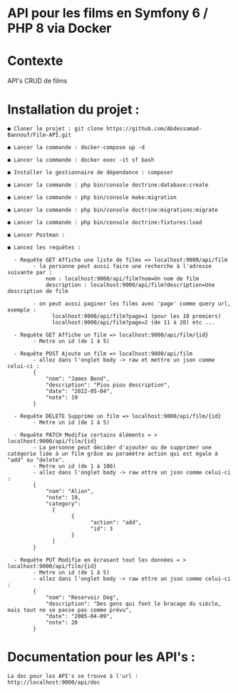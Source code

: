
# API pour les films en Symfony 6 / PHP 8 via Docker

# Contexte

API's CRUD de films



# Installation du projet :  
  
    ● Cloner le projet : git clone https://github.com/Abdessamad-Bannouf/Film-API.git

    ● Lancer la commande : docker-compose up -d

    ● Lancer la commande : docker exec -it sf bash
    
    ● Installer le gestionnaire de dépendance : composer  
        
    ● Lancer la commande : php bin/console doctrine:database:create  
      
    ● Lancer la commande : php bin/console make:migration  

    ● Lancer la commande : php bin/console doctrine:migrations:migrate  

    ● Lancer la commande : php bin/console doctrine:fixtures:load
    
    ● Lancer Postman :
    
    ● Lancez les requêtes :

      - Requête GET Affiche une liste de films => localhost:9000/api/film
            - la personne peut aussi faire une recherche à l'adresse suivante par :
                nom : localhost:9000/api/film?nom=Un nom de film
                description : localhost:9000/api/film?description=Une description de film
                
            - on peut aussi paginer les films avec 'page' comme query url, exemple :
                  localhost:9000/api/film?page=1 (pour les 10 premiers)
                  localhost:9000/api/film?page=2 (de 11 à 20) etc ...

      - Requête GET Affiche un film => localhost:9000/api/film/{id}
            - Metre un id (de 1 à 5)

      - Requête POST Ajoute un film => localhost:9000/api/film 
            - allez dans l'onglet body -> raw et mettre un json comme celui-ci : 
            {
                "nom": "James Bond",
                "description": "Pïou piou description",
                "date": "2022-05-04",
                "note": 19
            }

      - Requête DELETE Supprime un film => localhost:9000/api/film/{id}
            - Metre un id (de 1 à 5)

      - Requête PATCH Modifie certains éléments = > localhost:9000/api/film/{id}
            - La personne peut décider d'ajouter ou de supprimer une catégorie liée à un film grâce au paramètre action qui est égale à "add" ou "delete".
            - Metre un id (de 1 à 100)
            - allez dans l'onglet body -> raw ettre un json comme celui-ci :
            {
                "nom": "Alien",
                "note": 19,
                "category": 
                  [
                        {
                              "action": "add",
                              "id": 3
                        }
                  ]
            }

      - Requête PUT Modifie en écrasant tout les données = > localhost:9000/api/film/{id}
            - Metre un id (de 1 à 5)
            - allez dans l'onglet body -> raw ettre un json comme celui-ci :
            {
                "nom": "Reservoir Dog",
                "description": "Des gens qui font le bracage du siècle, mais tout ne se passe pas comme prévu",
                "date": "2005-04-09",
                "note": 20
            }


# Documentation pour les API's : 

    La doc pour les API's se trouve à l'url : http://localhost:9000/api/doc

